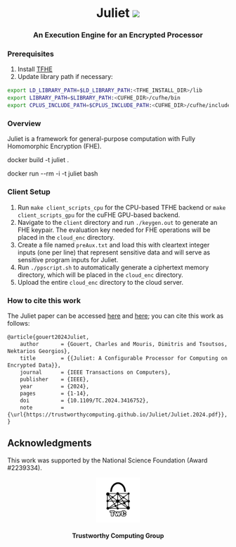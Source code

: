 <h1 align="center">Juliet <a href="https://github.com/TrustworthyComputing/Juliet/blob/master/LICENSE"><img src="https://img.shields.io/badge/license-MIT-blue.svg"></a> </h1>
<h3 align="center">An Execution Engine for an Encrypted Processor</h3>

### Prerequisites 
1. Install [TFHE](https://github.com/tfhe/tfhe) 
2. Update library path if necessary:
```bash
export LD_LIBRARY_PATH=$LD_LIBRARY_PATH:<TFHE_INSTALL_DIR>/lib
export LIBRARY_PATH=$LIBRARY_PATH:<CUFHE_DIR>/cufhe/bin
export CPLUS_INCLUDE_PATH=$CPLUS_INCLUDE_PATH:<CUFHE_DIR>/cufhe/include
```

### Overview
Juliet is a framework for general-purpose computation with Fully Homomorphic
Encryption (FHE).

docker build -t juliet .

docker run --rm -i -t juliet bash

### Client Setup
1. Run ``make client_scripts_cpu`` for the CPU-based TFHE backend or ``make client_scripts_gpu`` for
   the cuFHE GPU-based backend.
2. Navigate to the ``client`` directory and run ``./keygen.out`` to generate an
   FHE keypair. The evaluation key needed for FHE operations will be placed in
   the ``cloud_enc`` directory.
3. Create a file named ``preAux.txt`` and load this with cleartext integer inputs (one
   per line) that represent sensitive data and will serve as sensitive program inputs
   for Juliet. 
4. Run ``./ppscript.sh`` to automatically generate a ciphertext memory
   directory, which will be placed in the ``cloud_enc`` directory. 
5. Upload the entire ``cloud_enc`` directory to the cloud server.

### How to cite this work
The Juliet paper can be accessed [here](https://trustworthycomputing.github.io/Juliet/Juliet.2024.pdf) and [here](https://ieeexplore.ieee.org/document/10564806); you can cite this work as follows:
```
@article{gouert2024Juliet,
    author       = {Gouert, Charles and Mouris, Dimitris and Tsoutsos, Nektarios Georgios},
    title        = {{Juliet: A Configurable Processor for Computing on Encrypted Data}},
    journal      = {IEEE Transactions on Computers},
    publisher    = {IEEE},
    year         = {2024},
    pages        = {1-14},
    doi          = {10.1109/TC.2024.3416752},
    note         = {\url{https://trustworthycomputing.github.io/Juliet/Juliet.2024.pdf}},
}
```

## Acknowledgments
This work was supported by the National Science Foundation (Award #2239334).

<p align="center">
    <img src="./logos/twc.png" height="20%" width="20%">
</p>
<h4 align="center">Trustworthy Computing Group</h4>
